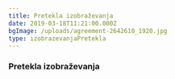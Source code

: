```yaml
---
title: Pretekla izobraževanja
date: 2019-03-18T11:21:00.000Z
bgImage: /uploads/agreement-2642610_1920.jpg
type: izobrazevanjaPretekla
---
```


### Pretekla izobraževanja